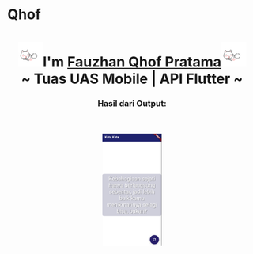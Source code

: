 # Qhof
<div align="center">
  <h1><img src="cat.gif" width="50px" height="50px">I'm <a href='https://www.instagram.com/qhof.zn/'>Fauzhan Qhof Pratama</a><img src="cat.gif" width="50px" height="50px"><br/>~ Tuas UAS Mobile | API Flutter ~</h1>
  <h3>Hasil dari Output:</h3>
</div>

<br/>
<br/>

<div align = "center">
  <img src="output.png" width = 120>
</div>

<br/>
<br/>